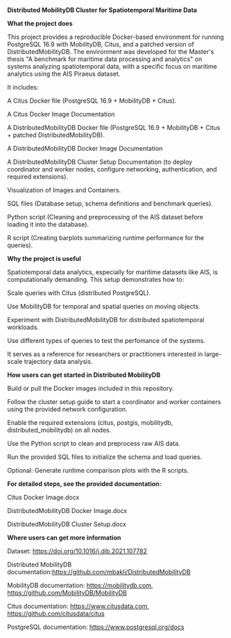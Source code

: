 **Distributed MobilityDB Cluster for Spatiotemporal Maritime Data**

**What the project does**

This project provides a reproducible Docker-based environment for running PostgreSQL 16.9 with MobilityDB, Citus, and a patched version of DistributedMobilityDB. The environment was developed for the Master's thesis "A benchmark for maritime data processing and analytics" on systems analyzing spatiotemporal data, with a specific focus on maritime analytics using the AIS Piraeus dataset.

It includes:

A Citus Docker file (PostgreSQL 16.9 + MobilityDB + Citus).

A Citus Docker Image Documentation

A DistributedMobilityDB Docker file (PostgreSQL 16.9 + MobilityDB + Citus + patched DistributedMobilityDB).

A DistributedMobilityDB Docker Image Documentation

A DistributedMobilityDB Cluster Setup Documentation (to deploy coordinator and worker nodes, configure networking, authentication, and required extensions).

Visualization of Images and Containers.

SQL files (Database setup, schema definitions and benchmark queries).

Python script (Cleaning and preprocessing of the AIS dataset before loading it into the database).

R script (Creating barplots summarizing runtime performance for the queries).

**Why the project is useful**

Spatiotemporal data analytics, especially for maritime datasets like AIS, is computationally demanding. This setup demonstrates how to:

Scale queries with Citus (distributed PostgreSQL).

Use MobilityDB for temporal and spatial queries on moving objects.

Experiment with DistributedMobilityDB for distributed spatiotemporal workloads.

Use different types of queries to test the perfomance of the systems.

It serves as a reference for researchers or practitioners interested in large-scale trajectory data analysis.

**How users can get started in Distributed MobilityDB**

Build or pull the Docker images included in this repository.

Follow the cluster setup guide to start a coordinator and worker containers using the provided network configuration.

Enable the required extensions (citus, postgis, mobilitydb, distributed_mobilitydb) on all nodes.

Use the Python script to clean and preprocess raw AIS data.

Run the provided SQL files to initialize the schema and load queries.

Optional: Generate runtime comparison plots with the R scripts.

**For detailed steps, see the provided documentation:**

Citus Docker Image.docx  

DistributedMobilityDB Docker Image.docx  

DistributedMobilityDB Cluster Setup.docx 

**Where users can get more information**

Dataset: https://doi.org/10.1016/j.dib.2021.107782

Distributed MobilityDB documentation:https://github.com/mbakli/DistributedMobilityDB

MobilityDB documentation: https://mobilitydb.com, https://github.com/MobilityDB/MobilityDB

Citus documentation: https://www.citusdata.com, https://github.com/citusdata/citus

PostgreSQL documentation: https://www.postgresql.org/docs

